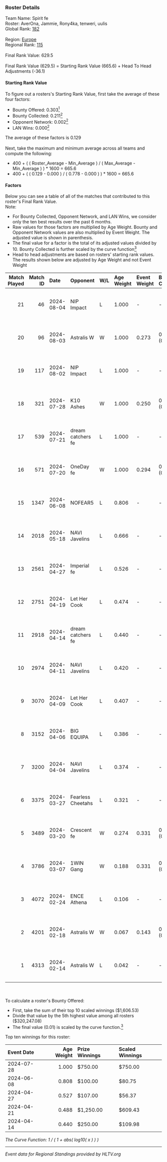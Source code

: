 ### Roster Details<br />
Team Name: Spirit fe<br />
Roster: AverOna, Jammie, Rony4ka, tenweri, uulis<br />
Global Rank: [182](../standings_global.md)<br />
<br />
Region: [Europe]( ../standings_europe.md)<br />
Regional Rank: [115]( ../standings_europe.md)<br />
<br />
Final Rank Value:  629.5<br />
<br />
Final Rank Value (629.5) = Starting Rank Value (665.6) + Head To Head Adjustments (-36.1)<br />

#### Starting Rank Value<br />
To figure out a rosters's Starting Rank Value, first take the average of these four factors:<br />
- Bounty Offered: 0.303[<sup>1</sup>](#table2)
- Bounty Collected: 0.211[<sup>2</sup>](#table1)
- Opponent Network: 0.002[<sup>2</sup>](#table1)
- LAN Wins: 0.000[<sup>2</sup>](#table1)

The average of these factors is 0.129<br />
<br />
Next, take the maximum and minimum average across all teams and compute the following:<br />
- 400 + ( ( Roster_Average - Min_Average ) / ( Max_Average - Min_Average ) ) * 1600 = 665.6
- 400 + ( ( 0.129 - 0.000 ) / ( 0.778 - 0.000 ) ) * 1600 = 665.6


#### Factors<br />
Below you can see a table of all of the matches that contributed to this roster's Final Rank Value.<br />
Note:<br />

- For Bounty Collected, Opponent Network, and LAN Wins, we consider only the ten best results over the past 6 months.
- Raw values for those factors are multiplied by Age Weight. Bounty and Opponent Network values are also multiplied by Event Weight. The adjusted value is shown in parenthesis.
- The final value for a factor is the total of its adjusted values divided by 10. Bounty Collected is further scaled by the curve function[<sup>3</sup>](#curveFunction)
- Head to head adjustments are based on rosters' starting rank values. The results shown below are adjusted by Age Weight and not Event Weight
<span id="table1"></span><br />


| Match Played | Match ID | Date       | Opponent          | W/L | Age Weight | Event Weight | Bounty Collected | Opponent Network | LAN Wins  | H2H Adj. | Roster                                   |
| -: | -: | :- | :- | :- | :- | :- | :- | :- | :- | -: | :- |
|           21 |       46 | 2024-08-04 | NIP Impact        | L   | 1.000      | -            | -                | -                | -         |   -11.53 | AverOna, Jammie, Rony4ka, tenweri, uulis |
|           20 |       96 | 2024-08-03 | Astralis W        | W   | 1.000      | 0.273        | 0.002 (0.001)    | 0.060 (0.016)    | 0 (0.000) |    16.60 | irbitka, Jammie, Rony4ka, tenweri, uulis |
|           19 |      117 | 2024-08-02 | NIP Impact        | L   | 1.000      | -            | -                | -                | -         |   -11.63 | AverOna, Jammie, Rony4ka, tenweri, uulis |
|           18 |      321 | 2024-07-28 | K10 Ashes         | W   | 1.000      | 0.250        | 0.001 (0.000)    | 0.000 (0.000)    | 0 (0.000) |    11.01 | AverOna, Jammie, Rony4ka, tenweri, uulis |
|           17 |      539 | 2024-07-21 | dream catchers fe | L   | 1.000      | -            | -                | -                | -         |   -11.64 | AverOna, Jammie, Rony4ka, tenweri, uulis |
|           16 |      571 | 2024-07-20 | OneDay fe         | W   | 1.000      | 0.294        | 0.002 (0.000)    | 0.000 (0.000)    | 0 (0.000) |    10.99 | AverOna, Jammie, Rony4ka, tenweri, uulis |
|           15 |     1347 | 2024-06-08 | NOFEAR5           | L   | 0.806      | -            | -                | -                | -         |   -11.48 | AverOna, Jammie, Rony4ka, tenweri, uulis |
|           14 |     2018 | 2024-05-18 | NAVI Javelins     | L   | 0.666      | -            | -                | -                | -         |    -5.12 | AverOna, Jammie, Rony4ka, tenweri, uulis |
|           13 |     2561 | 2024-04-27 | Imperial fe       | L   | 0.526      | -            | -                | -                | -         |    -1.63 | AverOna, Jammie, Rony4ka, tenweri, uulis |
|           12 |     2751 | 2024-04-19 | Let Her Cook      | L   | 0.474      | -            | -                | -                | -         |    -2.89 | AverOna, Jammie, Rony4ka, tenweri, uulis |
|           11 |     2918 | 2024-04-14 | dream catchers fe | L   | 0.440      | -            | -                | -                | -         |    -5.62 | AverOna, Jammie, Rony4ka, tenweri, uulis |
|           10 |     2974 | 2024-04-11 | NAVI Javelins     | L   | 0.420      | -            | -                | -                | -         |    -3.81 | AverOna, Jammie, Rony4ka, tenweri, uulis |
|            9 |     3070 | 2024-04-09 | Let Her Cook      | L   | 0.407      | -            | -                | -                | -         |    -2.42 | AverOna, Jammie, Rony4ka, tenweri, uulis |
|            8 |     3152 | 2024-04-06 | BIG EQUIPA        | L   | 0.386      | -            | -                | -                | -         |    -4.29 | AverOna, Jammie, Rony4ka, tenweri, uulis |
|            7 |     3200 | 2024-04-04 | NAVI Javelins     | L   | 0.374      | -            | -                | -                | -         |    -3.47 | AverOna, Jammie, Rony4ka, tenweri, uulis |
|            6 |     3375 | 2024-03-27 | Fearless Cheetahs | L   | 0.321      | -            | -                | -                | -         |    -4.82 | AverOna, Jammie, Rony4ka, tenweri, uulis |
|            5 |     3489 | 2024-03-20 | Crescent fe       | W   | 0.274      | 0.331        | 0.004 (0.000)    | 0.074 (0.007)    | 0 (0.000) |     4.25 | AverOna, Jammie, Rony4ka, tenweri, uulis |
|            4 |     3786 | 2024-03-07 | 1WIN Gang         | W   | 0.188      | 0.331        | 0.001 (0.000)    | 0.016 (0.001)    | 0 (0.000) |     2.91 | AverOna, Jammie, Rony4ka, tenweri, uulis |
|            3 |     4072 | 2024-02-24 | ENCE Athena       | L   | 0.106      | -            | -                | -                | -         |    -1.80 | AverOna, Jammie, Rony4ka, tenweri, uulis |
|            2 |     4201 | 2024-02-18 | Astralis W        | W   | 0.067      | 0.143        | 0.001 (0.000)    | 0.019 (0.000)    | 0 (0.000) |     0.93 | AverOna, Jammie, Rony4ka, tenweri, uulis |
|            1 |     4313 | 2024-02-14 | Astralis W        | L   | 0.042      | -            | -                | -                | -         |    -0.67 | AverOna, Jammie, Rony4ka, tenweri, uulis |

<br />
<span id="table2"></span><br />
To calculate a roster's Bounty Offered:<br />

- First, take the sum of their top 10 scaled winnings ($1,606.53)
- Divide that value by the 5th highest value among all rosters ($320,247.08)
- The final value (0.01) is scaled by the curve function.[<sup>3</sup>](#curveFunction)

Top ten winnings for this roster:<br />

| Event Date | Age Weight | Prize Winnings | Scaled Winnings |
| :- | -: | :- | :- |
| 2024-07-28 |      1.000 | $750.00        | $750.00         |
| 2024-06-08 |      0.808 | $100.00        | $80.75          |
| 2024-04-27 |      0.527 | $107.00        | $56.37          |
| 2024-04-21 |      0.488 | $1,250.00      | $609.43         |
| 2024-04-14 |      0.440 | $250.00        | $109.98         |


<span id="curveFunction"></span>_The Curve Function: 1 / ( 1 + abs( log10( x ) ) )_<br />

---
_Event data for Regional Standings provided by HLTV.org_<br />
